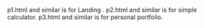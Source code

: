 p1.html and similar is for Landing .
p2.html and similar is  for simple calculator.
p3.html and similar is for personal portfolio.

